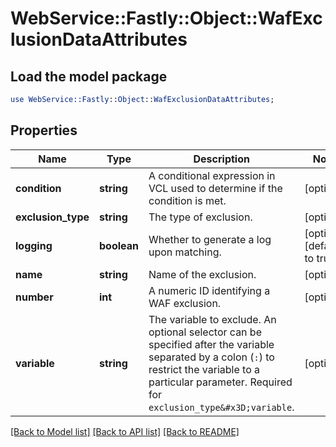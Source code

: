 # WebService::Fastly::Object::WafExclusionDataAttributes

## Load the model package
```perl
use WebService::Fastly::Object::WafExclusionDataAttributes;
```

## Properties
Name | Type | Description | Notes
------------ | ------------- | ------------- | -------------
**condition** | **string** | A conditional expression in VCL used to determine if the condition is met. | [optional] 
**exclusion_type** | **string** | The type of exclusion. | [optional] 
**logging** | **boolean** | Whether to generate a log upon matching. | [optional] [default to true]
**name** | **string** | Name of the exclusion. | [optional] 
**number** | **int** | A numeric ID identifying a WAF exclusion. | [optional] 
**variable** | **string** | The variable to exclude. An optional selector can be specified after the variable separated by a colon (`:`) to restrict the variable to a particular parameter. Required for `exclusion_type&#x3D;variable`. | [optional] 

[[Back to Model list]](../README.md#documentation-for-models) [[Back to API list]](../README.md#documentation-for-api-endpoints) [[Back to README]](../README.md)


